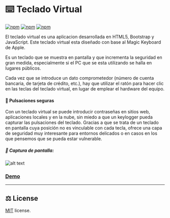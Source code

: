 # ⌨️ Teclado Virtual 
[![npm](https://img.shields.io/badge/Project-portfolio-blue)]() [![npm](https://img.shields.io/badge/Status-seccess-green)]() [![npm](https://img.shields.io/npm/l/@nebular/theme.svg)]() 

El teclado virtual es una aplicacion desarrollada en HTML5, Bootstrap y JavaScript. Este teclado virtual esta diseñado con base al Magic Keyboard de Apple.

Es un teclado que se muestra en pantalla y que incrementa la seguridad en gran medida, especialmente si el PC que se esta utilizando se halla en lugares públicos.

Cada vez que se introduce un dato comprometedor (número de cuenta bancaria, de tarjeta de crédito, etc.), hay que utilizar el ratón para hacer clic en las teclas del teclado virtual, en lugar de emplear el hardware del equipo.

#### 🔐 Pulsaciones seguras
Con un teclado virtual se puede introducir contraseñas en sitios web, aplicaciones locales y en la nube, sin miedo a que un keylogger pueda capturar las pulsaciones del teclado. Gracias a que se trata de un teclado en pantalla cuya posición no es vinculable con cada tecla, ofrece una capa de seguridad muy interesante para entornos delicados o en casos en los que pensemos que se pueda estar vulnerable.

##### 📸 Captura de pantalla:
![alt text](https://live.staticflickr.com/65535/52781767547_85b06ef0a8_o.png)

### [Demo](https://gpinilladev.github.io/teclado-virtual/)

___

## ⚖️ License

[MIT](LICENSE.txt) license.

